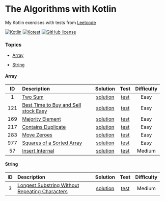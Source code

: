 [//]: # (Copyright [2023] [Anton Kotler kotler.developer@gmail.com] License MIT)

# The Algorithms with Kotlin

My Kotlin exercises with tests from [Leetcode](https://leetcode.com/kotlerdev)

[//]: # ([![Kotlin Stable]&#40;https://kotl.in/badges/stable.svg&#41;]&#40;https://kotlinlang.org/docs/components-stability.html&#41;)
[![Kotlin](https://img.shields.io/badge/kotlin-1.9.10-a571e6.svg)](http://kotlinlang.org)
[![Kotest](https://img.shields.io/badge/kotest-5.7-61904f.svg)](https://kotest.io)
[![GitHub license](https://img.shields.io/badge/license-MIT-548af7.svg)](https://www.apache.org/licenses/LICENSE-2.0)

### Topics

- [Array](#array)

[//]: # (- [Stack]&#40;#stack&#41;)

[//]: # (- [Linked List]&#40;#linked-list&#41;)

- [String](#string)

[//]: # (- [Binary Tree]&#40;#binary-tree&#41;)

[//]: # (- [Binary Search]&#40;#binary-search&#41;)

[//]: # (- [Graph]&#40;#graph&#41;)

[//]: # (- [Binary Search Tree]&#40;#binary-search-tree&#41;)

[//]: # (- [Hash Table]&#40;#hash-table&#41;)

[//]: # (- [Dynamic Programming]&#40;#dynamic-programming&#41;)

[//]: # (- [Binary]&#40;#binary&#41;)

[//]: # (- [Math]&#40;#math&#41;)

[//]: # (- [Heap]&#40;#heap&#41;)

[//]: # (- [Trie]&#40;#trie&#41;)

[//]: # (- [Recursion]&#40;#recursion&#41;)

[//]: # (- [Matrix]&#40;#matrix&#41;)

[//]: # (- [Queue]&#40;#queue&#41;)

#### Array

| ID  | Description                                                                                   |                            Solution                            |                              Test                              | Difficulty |
|:---:|:----------------------------------------------------------------------------------------------|:--------------------------------------------------------------:|:--------------------------------------------------------------:|:----------:|
|  1  | [Two Sum](src/main/kotlin/exercise/easy/id1/Description1.md)                                  |   [solution](src/main/kotlin/exercise/easy/id1/Solution1.kt)   |   [test](src/test/kotlin/exercise/easy/id1/Solution1Test.kt)   |    Easy    |
| 121 | [Best Time to Buy and Sell stock Easy](src/main/kotlin/exercise/easy/id121/Description121.md) | [solution](src/main/kotlin/exercise/easy/id121/Solution121.kt) | [test](src/test/kotlin/exercise/easy/id121/Solution121Test.kt) |    Easy    |
| 169 | [Majority Element](src/main/kotlin/exercise/easy/id169/Description169.md)                     | [solution](src/main/kotlin/exercise/easy/id169/Solution169.kt) | [test](src/test/kotlin/exercise/easy/id169/Solution169Test.kt) |    Easy    |
| 217 | [Contains Duplicate](src/main/kotlin/exercise/easy/id217/Description217.md)                   | [solution](src/main/kotlin/exercise/easy/id217/Solution217.kt) | [test](src/test/kotlin/exercise/easy/id217/Solution217Test.kt) |    Easy    |
| 283 | [Move Zeroes](src/main/kotlin/exercise/easy/id283/Description283.md)                          | [solution](src/main/kotlin/exercise/easy/id283/Solution283.kt) | [test](src/test/kotlin/exercise/easy/id283/Solution283Test.kt) |    Easy    |
| 977 | [Squares of a Sorted Array](src/main/kotlin/exercise/easy/id977/Description977.md)            | [solution](src/main/kotlin/exercise/easy/id977/Solution977.kt) | [test](src/test/kotlin/exercise/easy/id977/Solution977Test.kt) |    Easy    |
| 57  | [Insert Internal](src/main/kotlin/exercise/medium/id57/Description57.md)                      | [solution](src/main/kotlin/exercise/medium/id57/Solution57.kt) | [test](src/test/kotlin/exercise/medium/id57/Solution57Test.kt) |   Medium   |

#### String

| ID | Description                                                                                           |                           Solution                           |                             Test                             | Difficulty |
|:--:|:------------------------------------------------------------------------------------------------------|:------------------------------------------------------------:|:------------------------------------------------------------:|:----------:|
| 3  | [Longest Substring Without Repeating Characters](src/main/kotlin/exercise/medium/id3/Description3.md) | [solution](src/main/kotlin/exercise/medium/id3/Solution3.kt) | [test](src/test/kotlin/exercise/medium/id3/Solution3Test.kt) |   Medium   |

[//]: # (https://www.techinterviewhandbook.org/grind75?weeks=26&hours=40&grouping=topics)

[//]: # (https://github.com/ikatyang/emoji-cheat-sheet)

[//]: # (https://codex.so/licenses)
